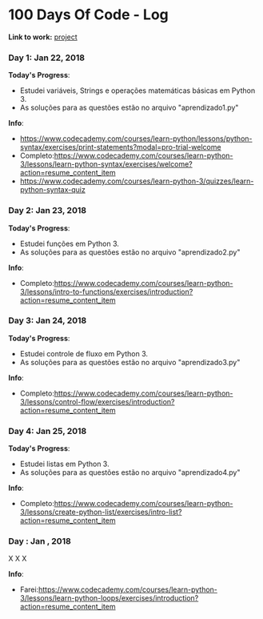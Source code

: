 # 100 Days Of Code - Log

**Link to work:**
[project](https://github.com/vturrisi/pytorch-journey)

### Day 1: Jan 22, 2018

**Today's Progress**:
- Estudei variáveis, Strings e operações matemáticas básicas em Python 3.
- As soluções para as questões estão no arquivo "aprendizado1.py"

**Info**:
- https://www.codecademy.com/courses/learn-python/lessons/python-syntax/exercises/print-statements?modal=pro-trial-welcome
- Completo:https://www.codecademy.com/courses/learn-python-3/lessons/learn-python-syntax/exercises/welcome?action=resume_content_item
- https://www.codecademy.com/courses/learn-python-3/quizzes/learn-python-syntax-quiz

### Day 2: Jan 23, 2018

**Today's Progress**:
- Estudei funções em Python 3.
- As soluções para as questões estão no arquivo "aprendizado2.py"

**Info**:
- Completo:https://www.codecademy.com/courses/learn-python-3/lessons/intro-to-functions/exercises/introduction?action=resume_content_item

### Day 3: Jan 24, 2018

**Today's Progress**:
- Estudei controle de fluxo em Python 3.
- As soluções para as questões estão no arquivo "aprendizado3.py"

**Info**:
- Completo:https://www.codecademy.com/courses/learn-python-3/lessons/control-flow/exercises/introduction?action=resume_content_item

### Day 4: Jan 25, 2018

**Today's Progress**:
- Estudei listas em Python 3.
- As soluções para as questões estão no arquivo "aprendizado4.py"

**Info**:
- Completo:https://www.codecademy.com/courses/learn-python-3/lessons/create-python-list/exercises/intro-list?action=resume_content_item

### Day : Jan , 2018
X
X
X

**Info**:
- Farei:https://www.codecademy.com/courses/learn-python-3/lessons/learn-python-loops/exercises/introduction?action=resume_content_item


